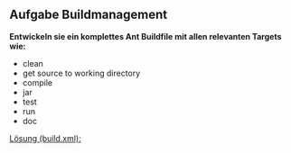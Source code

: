 Aufgabe Buildmanagement
---

**Entwickeln sie ein komplettes Ant Buildfile mit allen relevanten Targets wie:**


- clean
- get source to working directory
- compile
- jar
- test
- run
- doc


[Lösung (build.xml):](https://github.com/aspecialkey/swt/blob/master/swt_buildmanagement/src/build.xml)
